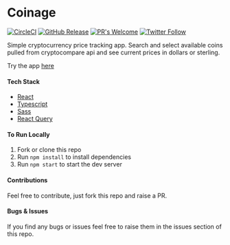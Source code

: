 # Coinage

[![CircleCI](https://circleci.com/gh/chazmcgrill/coinage/tree/master.svg?style=svg)](https://circleci.com/gh/chazmcgrill/coinage/tree/master)
[![GitHub Release](https://img.shields.io/github/v/release/chazmcgrill/coinage)](https://github.com/chazmcgrill/coinage/releases)
[![PR's Welcome](https://img.shields.io/badge/PRs-welcome-brightgreen.svg?style=flat)](http://makeapullrequest.com)
[![Twitter Follow](https://img.shields.io/twitter/follow/charlietcoder.svg?style=social)](https://twitter.com/charlietcoder)

Simple cryptocurrency price tracking app. Search and select available coins pulled from cryptocompare api and see current prices in dollars or sterling.

Try the app [here](https://coinage.charlietaylorcoder.com)

#### Tech Stack
- [React](https://reactjs.org/)
- [Typescript](https://www.typescriptlang.org/)
- [Sass](https://sass-lang.com/)
- [React Query](https://react-query.tanstack.com/)

#### To Run Locally

1. Fork or clone this repo
2. Run `npm install` to install dependencies
3. Run `npm start` to start the dev server

#### Contributions

Feel free to contribute, just fork this repo and raise a PR.

#### Bugs & Issues

If you find any bugs or issues feel free to raise them in the issues section of this repo.